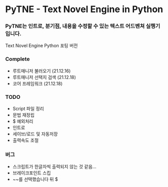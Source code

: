 # PyTNE - Text Novel Engine in Python
### PyTNE는 인트로, 분기점, 내용을 수정할 수 있는 텍스트 어드벤쳐 실행기입니다.
Text Novel Engine Python 포팅 버전

### Complete
- 루트매니저 불러오기 (21.12.16)
- 루트매니저 선택지 검색 (21.12.18)
- 코어 프레임워크 (21.12.18)

### TODO
- Script 파일 정리
- 문법 재정립
- $ 예외처리
- 인트로
- 세이브/로드 및 자동저장
- 출력속도 조절

### 버그
- 스크립트가 한글자씩 출력되지 않는 것 같음... 
- 브레이크포인트 스킵
- ~~를 선택했습니다 뒤 $